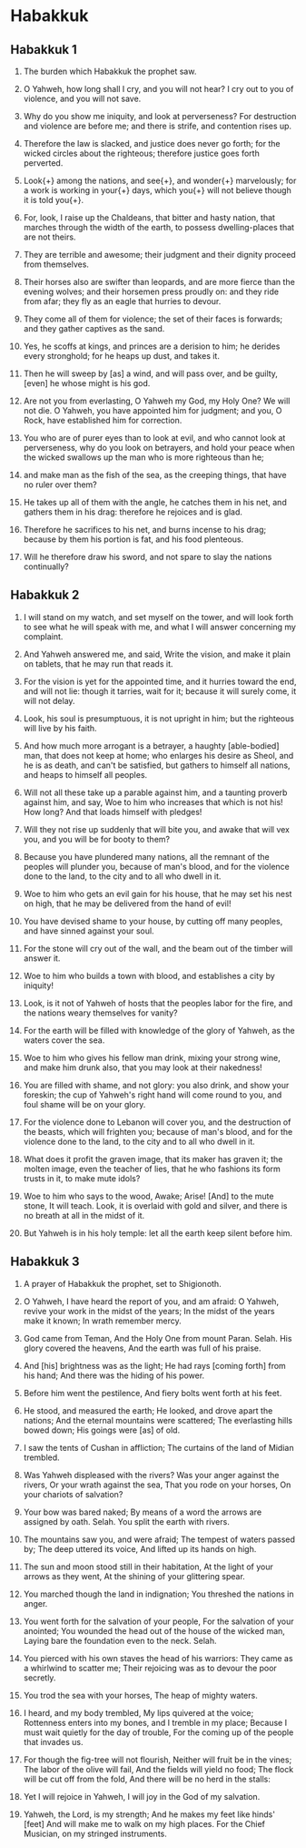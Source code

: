 # Habakkuk

## Habakkuk 1

1. The burden which Habakkuk the prophet saw.

2. O Yahweh, how long shall I cry, and you will not hear? I cry out to you of violence, and you will not save.

3. Why do you show me iniquity, and look at perverseness? For destruction and violence are before me; and there is strife, and contention rises up.

4. Therefore the law is slacked, and justice does never go forth; for the wicked circles about the righteous; therefore justice goes forth perverted.

5. Look{+} among the nations, and see{+}, and wonder{+} marvelously; for a work is working in your{+} days, which you{+} will not believe though it is told you{+}.

6. For, look, I raise up the Chaldeans, that bitter and hasty nation, that marches through the width of the earth, to possess dwelling-places that are not theirs.

7. They are terrible and awesome; their judgment and their dignity proceed from themselves.

8. Their horses also are swifter than leopards, and are more fierce than the evening wolves; and their horsemen press proudly on: and they ride from afar; they fly as an eagle that hurries to devour.

9. They come all of them for violence; the set of their faces is forwards; and they gather captives as the sand.

10. Yes, he scoffs at kings, and princes are a derision to him; he derides every stronghold; for he heaps up dust, and takes it.

11. Then he will sweep by [as] a wind, and will pass over, and be guilty, [even] he whose might is his god.

12. Are not you from everlasting, O Yahweh my God, my Holy One? We will not die. O Yahweh, you have appointed him for judgment; and you, O Rock, have established him for correction.

13. You who are of purer eyes than to look at evil, and who cannot look at perverseness, why do you look on betrayers, and hold your peace when the wicked swallows up the man who is more righteous than he;

14. and make man as the fish of the sea, as the creeping things, that have no ruler over them?

15. He takes up all of them with the angle, he catches them in his net, and gathers them in his drag: therefore he rejoices and is glad.

16. Therefore he sacrifices to his net, and burns incense to his drag; because by them his portion is fat, and his food plenteous.

17. Will he therefore draw his sword, and not spare to slay the nations continually?

## Habakkuk 2

1. I will stand on my watch, and set myself on the tower, and will look forth to see what he will speak with me, and what I will answer concerning my complaint.

2. And Yahweh answered me, and said, Write the vision, and make it plain on tablets, that he may run that reads it.

3. For the vision is yet for the appointed time, and it hurries toward the end, and will not lie: though it tarries, wait for it; because it will surely come, it will not delay.

4. Look, his soul is presumptuous, it is not upright in him; but the righteous will live by his faith.

5. And how much more arrogant is a betrayer, a haughty [able-bodied] man, that does not keep at home; who enlarges his desire as Sheol, and he is as death, and can't be satisfied, but gathers to himself all nations, and heaps to himself all peoples.

6. Will not all these take up a parable against him, and a taunting proverb against him, and say, Woe to him who increases that which is not his! How long? And that loads himself with pledges!

7. Will they not rise up suddenly that will bite you, and awake that will vex you, and you will be for booty to them?

8. Because you have plundered many nations, all the remnant of the peoples will plunder you, because of man's blood, and for the violence done to the land, to the city and to all who dwell in it.

9. Woe to him who gets an evil gain for his house, that he may set his nest on high, that he may be delivered from the hand of evil!

10. You have devised shame to your house, by cutting off many peoples, and have sinned against your soul.

11. For the stone will cry out of the wall, and the beam out of the timber will answer it.

12. Woe to him who builds a town with blood, and establishes a city by iniquity!

13. Look, is it not of Yahweh of hosts that the peoples labor for the fire, and the nations weary themselves for vanity?

14. For the earth will be filled with knowledge of the glory of Yahweh, as the waters cover the sea.

15. Woe to him who gives his fellow man drink, mixing your strong wine, and make him drunk also, that you may look at their nakedness!

16. You are filled with shame, and not glory: you also drink, and show your foreskin; the cup of Yahweh's right hand will come round to you, and foul shame will be on your glory.

17. For the violence done to Lebanon will cover you, and the destruction of the beasts, which will frighten you; because of man's blood, and for the violence done to the land, to the city and to all who dwell in it.

18. What does it profit the graven image, that its maker has graven it; the molten image, even the teacher of lies, that he who fashions its form trusts in it, to make mute idols?

19. Woe to him who says to the wood, Awake; Arise! [And] to the mute stone, It will teach. Look, it is overlaid with gold and silver, and there is no breath at all in the midst of it.

20. But Yahweh is in his holy temple: let all the earth keep silent before him.

## Habakkuk 3

1. A prayer of Habakkuk the prophet, set to Shigionoth.

2. O Yahweh, I have heard the report of you, and am afraid: O Yahweh, revive your work in the midst of the years; In the midst of the years make it known; In wrath remember mercy.

3. God came from Teman, And the Holy One from mount Paran. Selah. His glory covered the heavens, And the earth was full of his praise.

4. And [his] brightness was as the light; He had rays [coming forth] from his hand; And there was the hiding of his power.

5. Before him went the pestilence, And fiery bolts went forth at his feet.

6. He stood, and measured the earth; He looked, and drove apart the nations; And the eternal mountains were scattered; The everlasting hills bowed down; His goings were [as] of old.

7. I saw the tents of Cushan in affliction; The curtains of the land of Midian trembled.

8. Was Yahweh displeased with the rivers? Was your anger against the rivers, Or your wrath against the sea, That you rode on your horses, On your chariots of salvation?

9. Your bow was bared naked; By means of a word the arrows are assigned by oath. Selah. You split the earth with rivers.

10. The mountains saw you, and were afraid; The tempest of waters passed by; The deep uttered its voice, And lifted up its hands on high.

11. The sun and moon stood still in their habitation, At the light of your arrows as they went, At the shining of your glittering spear.

12. You marched though the land in indignation; You threshed the nations in anger.

13. You went forth for the salvation of your people, For the salvation of your anointed; You wounded the head out of the house of the wicked man, Laying bare the foundation even to the neck. Selah.

14. You pierced with his own staves the head of his warriors: They came as a whirlwind to scatter me; Their rejoicing was as to devour the poor secretly.

15. You trod the sea with your horses, The heap of mighty waters.

16. I heard, and my body trembled, My lips quivered at the voice; Rottenness enters into my bones, and I tremble in my place; Because I must wait quietly for the day of trouble, For the coming up of the people that invades us.

17. For though the fig-tree will not flourish, Neither will fruit be in the vines; The labor of the olive will fail, And the fields will yield no food; The flock will be cut off from the fold, And there will be no herd in the stalls:

18. Yet I will rejoice in Yahweh, I will joy in the God of my salvation.

19. Yahweh, the Lord, is my strength; And he makes my feet like hinds' [feet] And will make me to walk on my high places. For the Chief Musician, on my stringed instruments.


